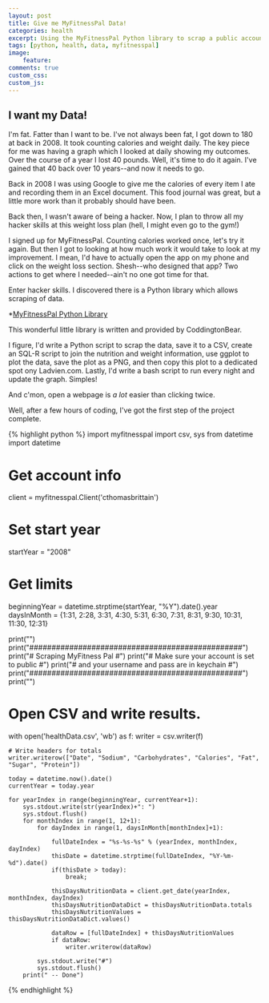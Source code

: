 ```yaml
---
layout: post
title: Give me MyFitnessPal Data!
categories: health
excerpt: Using the MyFitnessPal Python library to scrap a public account for health data
tags: [python, health, data, myfitnesspal]
image: 
    feature:
comments: true
custom_css:
custom_js: 
---
```


## I want my Data!
I'm fat.  Fatter than I want to be.  I've not always been fat, I got down to 180 at back in 2008.  It took counting calories and weight daily.  The key piece for me was having a graph which I looked at daily showing my outcomes.  Over the course of a year I lost 40 pounds.  Well, it's time to do it again.  I've gained that 40 back over 10 years--and now it needs to go.

Back in 2008 I was using Google to give me the calories of every item I ate and recording them in an Excel document.  This food journal was great, but a little more work than it probably should have been.

Back then, I wasn't aware of being a hacker.  Now, I plan to throw all my hacker skills at this weight loss plan (hell, I might even go to the gym!)

I signed up for MyFitnessPal.  Counting calories worked once, let's try it again.  But then I got to looking at how much work it would take to look at my improvement.  I mean, I'd have to actually open the app on my phone and click on the weight loss section.  Shesh--who designed that app?  Two actions to get where I needed--ain't no one got time for that.  

Enter hacker skills.  I discovered there is a Python library which allows scraping of data.  

*[MyFitnessPal Python Library](https://github.com/coddingtonbear/python-myfitnesspal)

This wonderful little library is written and provided by CoddingtonBear.

I figure, I'd write a Python script to scrap the data, save it to a CSV, create an SQL-R script to join the nutrition and weight information, use ggplot to plot the data, save the plot as a PNG, and then copy this plot to a dedicated spot ony Ladvien.com.  Lastly, I'd write a bash script to run every night and update the graph.  Simples!

And c'mon, open a webpage is _a lot_ easier than clicking twice.

Well, after a few hours of coding, I've got the first step of the project complete.

{% highlight python %}
import myfitnesspal
import csv, sys
from datetime import datetime


# Get account info
client = myfitnesspal.Client('cthomasbrittain')
# Set start year
startYear = "2008"
# Get limits
beginningYear = datetime.strptime(startYear, "%Y").date().year
daysInMonth = {1:31, 2:28, 3:31, 4:30, 5:31, 6:30, 7:31, 8:31, 9:30, 10:31, 11:30, 12:31}

print("")
print("################################################")
print("# Scraping MyFitness Pal                       #")
print("# Make sure your account is set to public      #")
print("# and your username and pass are in keychain   #")
print("################################################")
print("")

# Open CSV and write results.
with open('healthData.csv', 'wb') as f:
    writer = csv.writer(f)

    # Write headers for totals
    writer.writerow(["Date", "Sodium", "Carbohydrates", "Calories", "Fat", "Sugar", "Protein"])
    
    today = datetime.now().date()
    currentYear = today.year
    
    for yearIndex in range(beginningYear, currentYear+1):
        sys.stdout.write(str(yearIndex)+": ")
        sys.stdout.flush()
        for monthIndex in range(1, 12+1):
            for dayIndex in range(1, daysInMonth[monthIndex]+1):
                
                fullDateIndex = "%s-%s-%s" % (yearIndex, monthIndex, dayIndex)
                thisDate = datetime.strptime(fullDateIndex, "%Y-%m-%d").date()
                if(thisDate > today):
                    break;

                thisDaysNutritionData = client.get_date(yearIndex, monthIndex, dayIndex)
                thisDaysNutritionDataDict = thisDaysNutritionData.totals
                thisDaysNutritionValues = thisDaysNutritionDataDict.values()
                
                dataRow = [fullDateIndex] + thisDaysNutritionValues
                if dataRow:
                    writer.writerow(dataRow)

            sys.stdout.write("#")
            sys.stdout.flush()
        print(" -- Done")
{% endhighlight %}